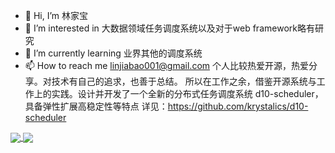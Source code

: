 - 👋 Hi, I’m 林家宝    
- 👀 I’m interested in 大数据领域任务调度系统以及对于web framework略有研究  
- 🌱 I’m currently learning 业界其他的调度系统
- 📫 How to reach me linjiabao001@gmail.com
个人比较热爱开源，热爱分享。对技术有自己的追求，也善于总结。
所以在工作之余，借鉴开源系统与工作上的实践。设计并开发了一个全新的分布式任务调度系统 d10-scheduler，具备弹性扩展高稳定性等特点
详见：https://github.com/krystalics/d10-scheduler

<!---
krystalics/krystalics is a ✨ special ✨ repository because its `README.md` (this file) appears on your GitHub profile.
You can click the Preview link to take a look at your changes.
--->

<a href="https://github.com/anuraghazra/github-readme-stats">
  <img align="center" src="https://github-readme-stats.vercel.app/api?username=krystalics&count_private=true&show_icons=true" />
</a>

<a href="https://github.com/anuraghazra/convoychat">
  <img align="center" src="https://github-readme-stats.vercel.app/api/pin/?username=krystalics&repo=convoychat" />
</a>
